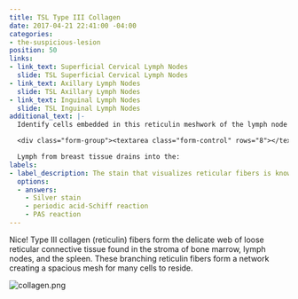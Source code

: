 ```yaml
---
title: TSL Type III Collagen
date: 2017-04-21 22:41:00 -04:00
categories:
- the-suspicious-lesion
position: 50
links:
- link_text: Superficial Cervical Lymph Nodes
  slide: TSL Superficial Cervical Lymph Nodes
- link_text: Axillary Lymph Nodes
  slide: TSL Axillary Lymph Nodes
- link_text: Inguinal Lymph Nodes
  slide: TSL Inguinal Lymph Nodes
additional_text: |-
  Identify cells embedded in this reticulin meshwork of the lymph node and indicate their functional significance to the body. *(List as many as you can, I came up with 6 different cell types)*.

  <div class="form-group"><textarea class="form-control" rows="8"></textarea></div>

  Lymph from breast tissue drains into the:
labels:
- label_description: The stain that visualizes reticular fibers is known as ____________________.
  options:
  - answers:
    - Silver stain
    - periodic acid-Schiff reaction
    - PAS reaction
---
```


Nice! Type III collagen (reticulin) fibers form the delicate web of loose reticular connective tissue found in the stroma of bone marrow, lymph nodes, and the spleen. These branching reticulin fibers form a network creating a spacious mesh for many cells to reside.

![collagen.png](/uploads/collagen.png)
